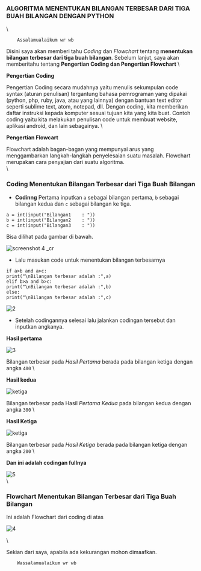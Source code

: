 ### **ALGORITMA MENENTUKAN BILANGAN TERBESAR DARI TIGA BUAH BILANGAN DENGAN PYTHON**
\

		Assalamualaikum wr wb

Disini saya akan memberi tahu _Coding_ dan _Flowchart_ tentang 
**menentukan bilangan terbesar dari tiga buah bilangan**. Sebelum 
lanjut, saya akan memberitahu tentang **Pengertian Coding dan Pengertian 
Flowchart**
\

**Pengertian Coding**

Pengertian Coding secara mudahnya yaitu menulis sekumpulan code syntax 
(aturan penulisan) tergantung bahasa pemrograman yang dipakai (python, 
php, ruby, java, atau yang lainnya) dengan bantuan text editor seperti 
sublime text, atom, notepad, dll. Dengan coding, kita memberikan daftar 
instruksi kepada komputer sesuai tujuan kita yang kita buat. Contoh 
coding yaitu kita melakukan penulisan code untuk membuat website, 
aplikasi android, dan lain sebagainya.
\

**Pengertian Flowcart**

Flowchart adalah bagan-bagan yang mempunyai arus yang menggambarkan 
langkah-langkah penyelesaian suatu masalah. Flowchart merupakan cara 
penyajian dari suatu algoritma.
\
\

### **Coding Menentukan Bilangan Terbesar dari Tiga Buah Bilangan**

- **Codinng** Pertama inputkan ```a``` sebagai bilangan pertama, ```b``` 
sebagai bilangan 
kedua dan ```c``` sebagai bilangan ke tiga.

```a = int(input("Bilangan1    : "))```\
```b = int(input("Bilangan2    : "))```\
```c = int(input("Bilangan3    : "))```

Bisa dilihat pada gambar di bawah.


![screenshot 4 
_cr](https://user-images.githubusercontent.com/46735362/52369818-118cca80-2a84-11e9-976c-f6fe066dc676.png)


- Lalu masukan code untuk menentukan bilangan terbesarnya

```if a>b and a>c:```\
    ```print("\nBilangan terbesar adalah :",a)```\
```elif b>a and b>c:```\
    ```print("\nBilangan terbesar adalah :",b)```\
```else:```\
    ```print("\nBilangan terbesar adalah :",c)```


![2](https://user-images.githubusercontent.com/46735362/52369901-3f720f00-2a84-11e9-8522-e0ec546ac97f.png)


- Setelah codingannya selesai lalu jalankan codingan tersebut dan 
inputkan angkanya.

**Hasil pertama**


![3](https://user-images.githubusercontent.com/46735362/52369948-57e22980-2a84-11e9-90a4-143764905579.png)


Bilangan terbesar pada _Hasil Pertama_ berada pada bilangan ketiga 
dengan 
angka ```400```
\

**Hasil kedua**


![ketiga](https://user-images.githubusercontent.com/46735362/52494272-2a21ef80-2c00-11e9-89a5-2274d4b968bb.png)

Bilangan terbesar pada Hasil _Pertama Kedua_ pada bilangan kedua dengan
angka ```300```
\

**Hasil Ketiga**


![ketiga](https://user-images.githubusercontent.com/46735362/52496356-acf97900-2c05-11e9-83a2-56c87107ae51.png)


Bilangan terbesar pada _Hasil Ketiga_ berada pada bilangan ketiga 
dengan
angka ```200```
\

**Dan ini adalah codingan fullnya**


![5](https://user-images.githubusercontent.com/46735362/52370003-75af8e80-2a84-11e9-8054-dd879ef637c6.png)
\
\

### **Flowchart Menentukan Bilangan Terbesar dari Tiga Buah Bilangan**

Ini adalah Flowchart dari coding di atas


![4](https://user-images.githubusercontent.com/46735362/52370052-8c55e580-2a84-11e9-9df3-3455aaf9cd75.png)


\

Sekian dari saya, apabila ada kekurangan mohon dimaafkan.

		Wassalamualaikum wr wb
